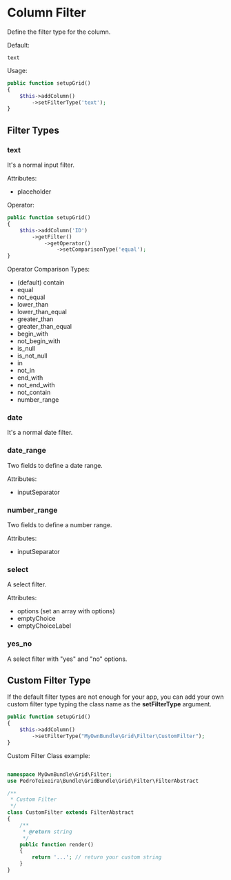 # Column Filter

Define the filter type for the column.

Default:

```
text
```

Usage:

```php
public function setupGrid()
{
    $this->addColumn()
        ->setFilterType('text');
}
```


## Filter Types

### text

It's a normal input filter.

Attributes:

* placeholder

Operator:

```php
public function setupGrid()
{
    $this->addColumn('ID')
        ->getFilter()
            ->getOperator()
                ->setComparisonType('equal');
}
```

Operator Comparison Types:

* (default) contain
* equal
* not_equal
* lower_than
* lower_than_equal
* greater_than
* greater_than_equal
* begin_with
* not_begin_with
* is_null
* is_not_null
* in
* not_in
* end_with
* not_end_with
* not_contain
* number_range

### date

It's a normal date filter.

### date_range

Two fields to define a date range.

Attributes:

* inputSeparator

### number_range

Two fields to define a number range.

Attributes:

* inputSeparator

### select

A select filter.

Attributes:

* options (set an array with options)
* emptyChoice
* emptyChoiceLabel

### yes_no

A select filter with "yes" and "no" options.

## Custom Filter Type

If the default filter types are not enough for your app,  you can add your own custom filter type typing the class name as the **setFilterType** argument.

```php
public function setupGrid()
{
    $this->addColumn()
        ->setFilterType("MyOwnBundle\Grid\Filter\CustomFilter");
}
```

Custom Filter Class example:

```php

namespace MyOwnBundle\Grid\Filter;
use PedroTeixeira\Bundle\GridBundle\Grid\Filter\FilterAbstract

/**
 * Custom Filter
 */
class CustomFilter extends FilterAbstract
{
    /**
     * @return string
     */
    public function render()
    {
        return '...'; // return your custom string
    }
}
```
